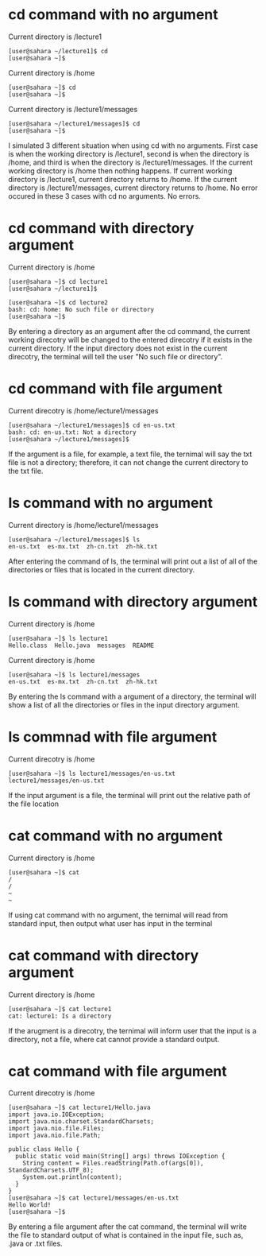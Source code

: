 # cd command with no argument

Current directory is /lecture1

    [user@sahara ~/lecture1]$ cd
    [user@sahara ~]$

Current directory is /home

    [user@sahara ~]$ cd
    [user@sahara ~]$

Current directory is /lecture1/messages

    [user@sahara ~/lecture1/messages]$ cd
    [user@sahara ~]$

I simulated 3 different situation when using cd with no arguments. First case is when the working directory is /lecture1, second is when the directory is /home, and third is when the directory is /lecture1/messages.
If the current working directory is /home then nothing happens. If current working directory is /lecture1, current directory returns to /home. If the current directory is /lecture1/messages, current directory returns to /home. No error occured in these 3 cases with cd no arguments. No errors.

# cd command with directory argument

Current directory is /home

    [user@sahara ~]$ cd lecture1
    [user@sahara ~/lecture1]$

    [user@sahara ~]$ cd lecture2
    bash: cd: home: No such file or directory
    [user@sahara ~]$

By entering a directory as an argument after the cd command, the current working direcotry will be changed to the entered direcotry if it exists in the current directory. If the input directory does not exist in the current direcotry, the terminal will tell the user "No such file or directory".

# cd command with file argument

Current direcotry is /home/lecture1/messages

    [user@sahara ~/lecture1/messages]$ cd en-us.txt
    bash: cd: en-us.txt: Not a directory
    [user@sahara ~/lecture1/messages]$

If the argument is a file, for example, a text file, the ternimal will say the txt file is not a directory; therefore, it can not change the current directory to the txt file.

# ls command with no argument 

Current directory is /home/lecture1/messages

    [user@sahara ~/lecture1/messages]$ ls
    en-us.txt  es-mx.txt  zh-cn.txt  zh-hk.txt

After entering the command of ls, the terminal will print out a list of all of the directories or files that is located in the current directory.

# ls command with directory argument

Current directory is /home

    [user@sahara ~]$ ls lecture1
    Hello.class  Hello.java  messages  README

Current directory is /home

    [user@sahara ~]$ ls lecture1/messages
    en-us.txt  es-mx.txt  zh-cn.txt  zh-hk.txt

By entering the ls command with a argument of a directory, the terminal will show a list of all the directories or files in the input directory argument. 

# ls commnad with file argument

Current direcotry is /home

    [user@sahara ~]$ ls lecture1/messages/en-us.txt
    lecture1/messages/en-us.txt

If the input argument is a file, the terminal will print out the relative path of the file location

# cat command with no argument

Current directory is /home

    [user@sahara ~]$ cat
    /   
    /
    ~
    ~
If using cat command with no argument, the ternimal will read from standard input, then output what user has input in the terminal

# cat command with directory argument

Current directory is /home

    [user@sahara ~]$ cat lecture1
    cat: lecture1: Is a directory

If the arugment is a direcotry, the ternimal will inform user that the input is a directory, not a file, where cat cannot provide a standard output.

# cat command with file argument

Current direcotry is /home

    [user@sahara ~]$ cat lecture1/Hello.java
    import java.io.IOException;
    import java.nio.charset.StandardCharsets;
    import java.nio.file.Files;
    import java.nio.file.Path;
    
    public class Hello {
      public static void main(String[] args) throws IOException {
        String content = Files.readString(Path.of(args[0]), StandardCharsets.UTF_8);    
        System.out.println(content);
      }
    }
    [user@sahara ~]$ cat lecture1/messages/en-us.txt
    Hello World!
    [user@sahara ~]$ 

By entering a file argument after the cat command, the terminal will write the file to standard output of what is contained in the input file, such as, .java or .txt files.

    





    


